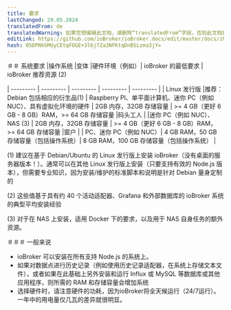 ```yaml
---
title: 要求
lastChanged: 29.05.2024
translatedFrom: de
translatedWarning: 如果您想编辑此文档，请删除“translatedFrom”字段，否则此文档将再次自动翻译
editLink: https://github.com/ioBroker/ioBroker.docs/edit/master/docs/zh-cn/install/requirements.md
hash: 0SDPNkhMUyCEtqFOGE+3l6j7Za3NFKtqDnBSLzma3jY=
---
```

＃＃ 系统要求
|操作系统 |变体 |硬件环境（例如）| ioBroker 的最低要求 | ioBroker 推荐资源 (2)

| --------- | --------- | --------- | --------- | --------- |
| Linux 发行版 |推荐：Debian 包括相应的衍生品(1) | Raspberry PI、单平面计算机、迷你 PC（例如 NUC）、具有虚拟化环境的硬件 | 2GB 内存，32GB 存储容量 | >= 4 GB（更好 6 GB - 8 GB）RAM，>= 64 GB 存储容量 |码头工人 | |迷你 PC（例如 NUC）、NAS (3) | 2GB 内存，32GB 存储容量 | >= 4 GB（更好 6 GB - 8 GB）RAM，>= 64 GB 存储容量 |窗户 | | PC、迷你 PC（例如 NUC）| 4 GB RAM，50 GB 存储容量（包括操作系统）| 8 GB RAM，100 GB 存储容量（包括操作系统） |

(1) 建议在基于 Debian/Ubuntu 的 Linux 发行版上安装 ioBroker（没有桌面的服务器版本！）。通常可以在其他 Linux 发行版上安装（只要支持有效的 Node.js 版本），但需要专业知识，因为安装/维护的标准脚本和说明是针对 Debian 量身定制的

(2) 这些值基于具有约 40 个活动适配器、Grafana 和外部数据库的 ioBroker 系统的典型平均安装经验

 (3) 对于在 NAS 上安装，适用 Docker 下的要求，以及用于 NAS 自身任务的额外资源。

＃＃＃ 一般来说
- ioBroker 可以安装在所有支持 Node.js 的系统上。
- 如果对数据点进行历史记录（例如使用历史记录适配器，在系统上存储文本文件），或者如果在此基础上另外安装和运行 Influx 或 MySQL 等数据库或其他应用程序，则所需的 RAM 和存储容量会增加系统
- 选择硬件时，请注意硬件的功耗，因为ioBroker将全天候运行（24/7运行）。一年中的用电量仅几瓦的差异就很明显。